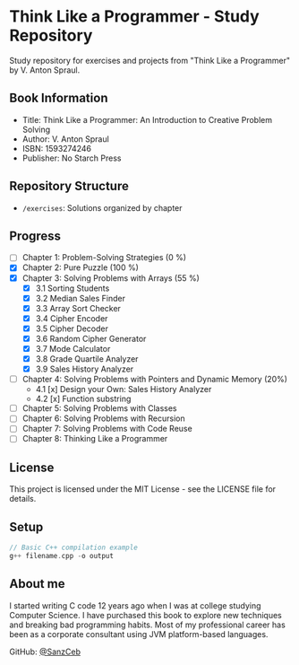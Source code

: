 # Think Like a Programmer - Study Repository

Study repository for exercises and projects from "Think Like a Programmer" by V. Anton Spraul. 

## Book Information
- Title: Think Like a Programmer: An Introduction to Creative Problem Solving
- Author: V. Anton Spraul
- ISBN: 1593274246
- Publisher: No Starch Press

## Repository Structure
- `/exercises`: Solutions organized by chapter

## Progress
- [ ] Chapter 1: Problem-Solving Strategies (0 %)
- [x] Chapter 2: Pure Puzzle (100 %)
- [x] Chapter 3: Solving Problems with Arrays (55 %)
    - [x] 3.1 Sorting Students
    - [x] 3.2 Median Sales Finder
    - [x] 3.3 Array Sort Checker
    - [x] 3.4 Cipher Encoder
    - [x] 3.5 Cipher Decoder
    - [x] 3.6 Random Cipher Generator
    - [x] 3.7 Mode Calculator
    - [x] 3.8 Grade Quartile Analyzer
    - [x] 3.9 Sales History Analyzer
- [ ] Chapter 4: Solving Problems with Pointers and Dynamic Memory (20%)
    - 4.1 [x] Design your Own: Sales History Analyzer
    - 4.2 [x] Function substring
- [ ] Chapter 5: Solving Problems with Classes
- [ ] Chapter 6: Solving Problems with Recursion
- [ ] Chapter 7: Solving Problems with Code Reuse
- [ ] Chapter 8: Thinking Like a Programmer

## License
This project is licensed under the MIT License - see the LICENSE file for details.

## Setup
```cpp
// Basic C++ compilation example
g++ filename.cpp -o output
```

## About me

I started writing C code 12 years ago when I was at college studying Computer Science. I have purchased this book to explore new techniques and breaking bad programming habits. Most of my professional career has been as a corporate consultant using JVM platform-based languages.

GitHub: [@SanzCeb](https://github.com/SanzCeb)
